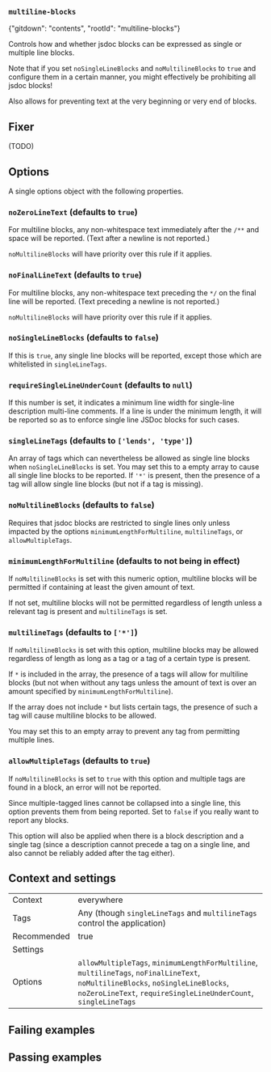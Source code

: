 ### `multiline-blocks`

{"gitdown": "contents", "rootId": "multiline-blocks"}

Controls how and whether jsdoc blocks can be expressed as single or multiple
line blocks.

Note that if you set `noSingleLineBlocks` and `noMultilineBlocks` to `true`
and configure them in a certain manner, you might effectively be prohibiting
all jsdoc blocks!

Also allows for preventing text at the very beginning or very end of blocks.

## Fixer

(TODO)

## Options

A single options object with the following properties.

### `noZeroLineText` (defaults to `true`)

For multiline blocks, any non-whitespace text immediately after the `/**` and
space will be reported. (Text after a newline is not reported.)

`noMultilineBlocks` will have priority over this rule if it applies.

### `noFinalLineText` (defaults to `true`)

For multiline blocks, any non-whitespace text preceding the `*/` on the final
line will be reported. (Text preceding a newline is not reported.)

`noMultilineBlocks` will have priority over this rule if it applies.

### `noSingleLineBlocks` (defaults to `false`)

If this is `true`, any single line blocks will be reported, except those which
are whitelisted in `singleLineTags`.

### `requireSingleLineUnderCount` (defaults to `null`)

If this number is set, it indicates a minimum line width for single-line
description multi-line comments. If a line is under the minimum length, it will
be reported so as to enforce single line JSDoc blocks for such cases.

### `singleLineTags` (defaults to `['lends', 'type']`)

An array of tags which can nevertheless be allowed as single line blocks when
`noSingleLineBlocks` is set.  You may set this to a empty array to
cause all single line blocks to be reported. If `'*'` is present, then
the presence of a tag will allow single line blocks (but not if a tag is
missing).

### `noMultilineBlocks` (defaults to `false`)

Requires that jsdoc blocks are restricted to single lines only unless impacted
by the options `minimumLengthForMultiline`, `multilineTags`, or
`allowMultipleTags`.

### `minimumLengthForMultiline` (defaults to not being in effect)

If `noMultilineBlocks` is set with this numeric option, multiline blocks will
be permitted if containing at least the given amount of text.

If not set, multiline blocks will not be permitted regardless of length unless
a relevant tag is present and `multilineTags` is set.

### `multilineTags` (defaults to `['*']`)

If `noMultilineBlocks` is set with this option, multiline blocks may be allowed
regardless of length as long as a tag or a tag of a certain type is present.

If `*` is included in the array, the presence of a tags will allow for
multiline blocks (but not when without any tags unless the amount of text is
over an amount specified by `minimumLengthForMultiline`).

If the array does not include `*` but lists certain tags, the presence of
such a tag will cause multiline blocks to be allowed.

You may set this to an empty array to prevent any tag from permitting multiple
lines.

### `allowMultipleTags` (defaults to `true`)

If `noMultilineBlocks` is set to `true` with this option and multiple tags are
found in a block, an error will not be reported.

Since multiple-tagged lines cannot be collapsed into a single line, this option
prevents them from being reported. Set to `false` if you really want to report
any blocks.

This option will also be applied when there is a block description and a single
tag (since a description cannot precede a tag on a single line, and also
cannot be reliably added after the tag either).

## Context and settings

|||
|---|---|
|Context|everywhere|
|Tags|Any (though `singleLineTags` and `multilineTags` control the application)|
|Recommended|true|
|Settings||
|Options|`allowMultipleTags`, `minimumLengthForMultiline`, `multilineTags`, `noFinalLineText`, `noMultilineBlocks`, `noSingleLineBlocks`, `noZeroLineText`, `requireSingleLineUnderCount`, `singleLineTags`|

## Failing examples

<!-- assertions-failing multilineBlocks -->

## Passing examples

<!-- assertions-passing multilineBlocks -->
